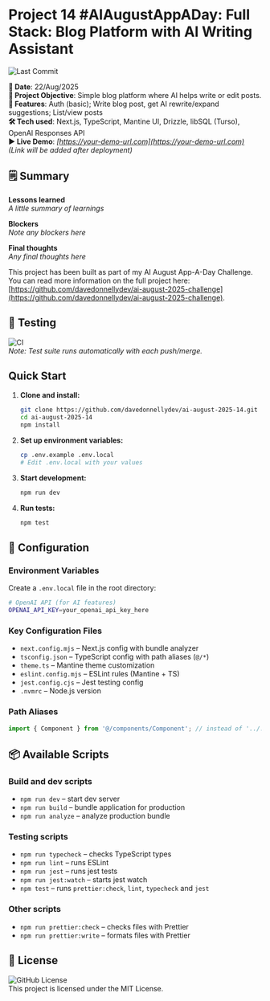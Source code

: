 # Project 14 #AIAugustAppADay: Full Stack: Blog Platform with AI Writing Assistant

![Last Commit](https://img.shields.io/github/last-commit/davedonnellydev/ai-august-2025-14)

**📆 Date**: 22/Aug/2025  
**🎯 Project Objective**: Simple blog platform where AI helps write or edit posts.  
**🚀 Features**: Auth (basic); Write blog post, get AI rewrite/expand suggestions; List/view posts  
**🛠️ Tech used**: Next.js, TypeScript, Mantine UI, Drizzle, libSQL (Turso), OpenAI Responses API  
**▶️ Live Demo**: _[https://your-demo-url.com](https://your-demo-url.com)_  
_(Link will be added after deployment)_

## 🗒️ Summary

**Lessons learned**  
_A little summary of learnings_

**Blockers**  
_Note any blockers here_

**Final thoughts**  
_Any final thoughts here_

This project has been built as part of my AI August App-A-Day Challenge. You can read more information on the full project here: [https://github.com/davedonnellydev/ai-august-2025-challenge](https://github.com/davedonnellydev/ai-august-2025-challenge).

## 🧪 Testing

![CI](https://github.com/davedonnellydev/ai-august-2025-14/actions/workflows/npm_test.yml/badge.svg)  
_Note: Test suite runs automatically with each push/merge._

## Quick Start

1. **Clone and install:**

   ```bash
   git clone https://github.com/davedonnellydev/ai-august-2025-14.git
   cd ai-august-2025-14
   npm install
   ```

2. **Set up environment variables:**

   ```bash
   cp .env.example .env.local
   # Edit .env.local with your values
   ```

3. **Start development:**

   ```bash
   npm run dev
   ```

4. **Run tests:**
   ```bash
   npm test
   ```

## 🔧 Configuration

### Environment Variables

Create a `.env.local` file in the root directory:

```bash
# OpenAI API (for AI features)
OPENAI_API_KEY=your_openai_api_key_here

```

### Key Configuration Files

- `next.config.mjs` – Next.js config with bundle analyzer
- `tsconfig.json` – TypeScript config with path aliases (`@/*`)
- `theme.ts` – Mantine theme customization
- `eslint.config.mjs` – ESLint rules (Mantine + TS)
- `jest.config.cjs` – Jest testing config
- `.nvmrc` – Node.js version

### Path Aliases

```ts
import { Component } from '@/components/Component'; // instead of '../../../components/Component'
```

## 📦 Available Scripts

### Build and dev scripts

- `npm run dev` – start dev server
- `npm run build` – bundle application for production
- `npm run analyze` – analyze production bundle

### Testing scripts

- `npm run typecheck` – checks TypeScript types
- `npm run lint` – runs ESLint
- `npm run jest` – runs jest tests
- `npm run jest:watch` – starts jest watch
- `npm test` – runs `prettier:check`, `lint`, `typecheck` and `jest`

### Other scripts

- `npm run prettier:check` – checks files with Prettier
- `npm run prettier:write` – formats files with Prettier

## 📜 License

![GitHub License](https://img.shields.io/github/license/davedonnellydev/ai-august-2025-14)  
This project is licensed under the MIT License.
